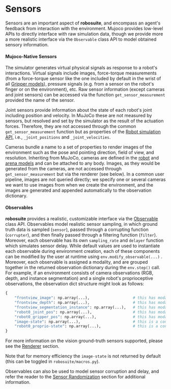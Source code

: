 # Sensors

Sensors are an important aspect of **robosuite**, and encompass an agent's feedback from interaction with the environment. Mujoco provides low-level APIs to directly interface with raw simulation data, though we provide more a more realistic interface via the `Observable` class API to model obtained sensory information.

#### Mujoco-Native Sensors

The simulator generates virtual physical signals as response to a robot's interactions. Virtual signals include images, force-torque measurements (from a force-torque sensor like the one included by default in the wrist of all [Gripper models](../modeling/robot_model.html#gripper-model)), pressure signals (e.g. from a sensor on the robot's finger or on the environment), etc. Raw sensor information (except cameras and joint sensors) can be accessed via the function `get_sensor_measurement` provided the name of the sensor.

Joint sensors provide information about the state of each robot's joint including position and velocity. In MuJoCo these are not measured by sensors, but resolved and set by the simulator as the result of the actuation forces. Therefore, they are not accessed through the common `get_sensor_measurement` function but as properties of the [Robot simulation API](../simulation/robot), i.e., `_joint_positions` and `_joint_velocities`.

Cameras bundle a name to a set of properties to render images of the environment such as the pose and pointing direction, field of view, and resolution. Inheriting from MuJoCo, cameras are defined in the [robot](../modeling/robot_model) and [arena models](../modeling/arena) and can be attached to any body. Images, as they would be generated from the cameras, are not accessed through `get_sensor_measurement` but via the renderer (see below). In a common user pipeline, images are not queried directly; we specify one or several cameras we want to use images from when we create the environment, and the images are generated and appended automatically to the observation dictionary.

#### Observables

**robosuite** provides a realistic, customizable interface via the [Observable](../source/robosuite.utils.html#robosuite.utils.observables.Observable) class API. Observables model realistic sensor sampling, in which ground truth data is sampled (`sensor`), passed through a corrupting function (`corrupter`), and then finally passed through a filtering function (`filter`). Moreover, each observable has its own `sampling_rate` and `delayer` function which simulates sensor delay. While default values are used to instantiate each observable during environment creation, each of these components can be modified by the user at runtime using `env.modify_observable(...)` . Moreover, each observable is assigned a modality, and are grouped together in the returned observation dictionary during the `env.step()` call. For example, if an environment consists of camera observations (RGB, depth, and instance segmentation) and a single robot's proprioceptive observations, the observation dict structure might look as follows:

```python
{
    "frontview_image": np.array(...),                   # this has modality "image"
    "frontview_depth": np.array(...),                   # this has modality "image"
    "frontview_segmentation_instance": np.array(...),   # this has modality "image"
    "robot0_joint_pos": np.array(...),                  # this has modality "robot0_proprio"
    "robot0_gripper_pos": np.array(...),                # this has modality "robot0_proprio"
    "image-state": np.array(...),                       # this is a concatenation of all image observations
    "robot0_proprio-state": np.array(...),              # this is a concatenation of all robot0_proprio observations
}
```

For more information on the vision ground-truth sensors supported, please see the [Renderer](./renderers) section.

Note that for memory efficiency the `image-state` is not returned by default (this can be toggled in `robosuite/macros.py`).

Observables can also be used to model sensor corruption and delay, and refer the reader to the [Sensor Randomization](../algorithms/sim2real.html#sensors) section for additional information.
